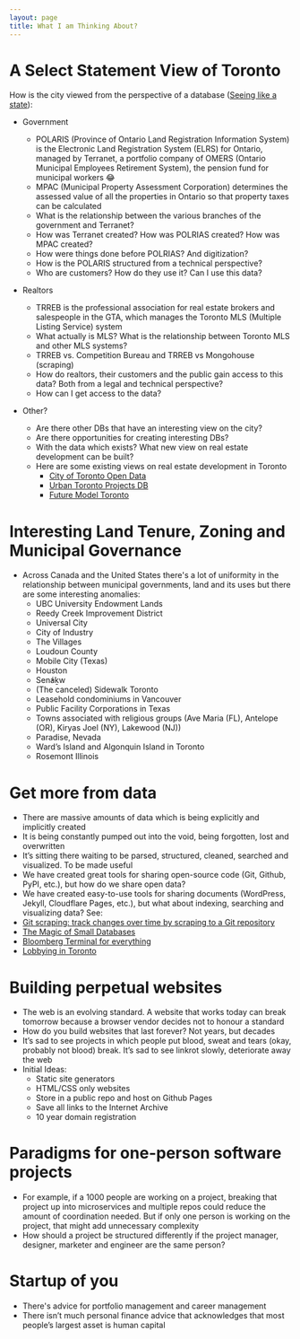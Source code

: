 ```yaml
---
layout: page
title: What I am Thinking About?
---
```


# A Select Statement View of Toronto 
How is the city viewed from the perspective of a database ([Seeing like a state](https://slatestarcodex.com/2017/03/16/book-review-seeing-like-a-state/)):
- Government
	- POLARIS (Province of Ontario Land Registration Information System) is the Electronic Land Registration System (ELRS) for Ontario, managed by Terranet, a portfolio company of OMERS (Ontario Municipal Employees Retirement System), the pension fund for municipal workers 😂
    - MPAC (Municipal Property Assessment Corporation) determines the assessed value of all the properties in Ontario so that property taxes can be calculated
    - What is the relationship between the various branches of the government and Terranet?
    - How was Terranet created? How was POLRIAS created? How was MPAC created?
    - How were things done before POLRIAS? And digitization?
    - How is the POLARIS structured from a technical perspective?
    - Who are customers? How do they use it? Can I use this data?

- Realtors
    - TRREB is the professional association for real estate brokers and salespeople in the GTA, which manages the Toronto MLS (Multiple Listing Service) system
    - What actually is MLS? What is the relationship between Toronto MLS and other MLS systems? 
    - TRREB vs. Competition Bureau and TRREB vs Mongohouse (scraping)
    - How do realtors, their customers and the public gain access to this data? Both from a legal and technical perspective?
    - How can I get access to the data?

- Other?
	- Are there other DBs that have an interesting view on the city?
	- Are there opportunities for creating interesting DBs?
	- With the data which exists? What new view on real estate development can be built?
	- Here are some existing views on real estate development in Toronto
		- [City of Toronto Open Data](https://open.toronto.ca/catalogue/?search=development&sort=score%20desc)
		- [Urban Toronto Projects DB](https://urbantoronto.ca/database/projects/)
		- [Future Model Toronto](https://www.stephenvelasco.com/)

# Interesting Land Tenure, Zoning and Municipal Governance
- Across Canada and the United States there's a lot of uniformity in the relationship between municipal governments, land and its uses but there are some interesting anomalies:
    - UBC University Endowment Lands
    - Reedy Creek Improvement District
    - Universal City
    - City of Industry
    - The Villages
    - Loudoun County
    - Mobile City (Texas)
    - Houston
    - Sen̓áḵw
    - (The canceled) Sidewalk Toronto
    - Leasehold condominiums in Vancouver
    - Public Facility Corporations in Texas
    - Towns associated with religious groups (Ave Maria (FL), Antelope (OR), Kiryas Joel (NY), Lakewood (NJ))
    - Paradise, Nevada
    - Ward’s Island and Algonquin Island in Toronto
    - Rosemont Illinois <!---  https://twitter.com/north0fnorth/status/1713960831602323613 --->
    
# Get more from data
- There are massive amounts of data which is being explicitly and implicitly created
- It is being constantly pumped out into the void, being forgotten, lost and overwritten
- It’s sitting there waiting to be parsed, structured, cleaned, searched and visualized. To be made useful
- We have created great tools for sharing open-source code (Git, Github, PyPI, etc.), but how do we share open data?
- We have created easy-to-use tools for sharing documents (WordPress, Jekyll, Cloudflare Pages, etc.), but what about indexing, searching and visualizing data?
See:
- [Git scraping: track changes over time by scraping to a Git repository](https://simonwillison.net/2020/Oct/9/git-scraping/)
- [The Magic of Small Databases](https://tomcritchlow.com/2023/01/27/small-databases/)
- [Bloomberg Terminal for everything](https://marginalrevolution.com/marginalrevolution/2019/12/work-on-these-things.html#:~:text=Bloomberg%20Terminal%20for,variety%20of%20domains.)
- [Lobbying in Toronto](https://github.com/RamVasuthevan/TorontoLobbyistRegistry/)

# Building perpetual websites
- The web is an evolving standard. A website that works today can break tomorrow because a browser vendor decides not to honour a standard
- How do you build websites that last forever? Not years, but decades
- It’s sad to see projects in which people put blood, sweat and tears (okay, probably not blood) break. It’s sad to see linkrot slowly, deteriorate away the web
- Initial Ideas:
    - Static site generators
    - HTML/CSS only websites
    - Store in a public repo and host on Github Pages
    - Save all links to the Internet Archive
    - 10 year domain registration

# Paradigms for one-person software projects
- For example, if a 1000 people are working on a project, breaking that project up into microservices and multiple repos could reduce the amount of coordination needed. But if only one person is working on the project, that might add unnecessary complexity
- How should a project be structured differently if the project manager, designer, marketer and engineer are the same person?

# Startup of you
- There's advice for portfolio management and career management
- There isn’t much personal finance advice that acknowledges that most people’s largest asset is human capital
